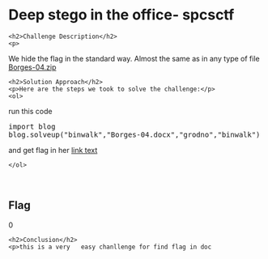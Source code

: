 <title>Deep stego in the office- spcsctf</title>

<!DOCTYPE html>
<html>
 
<body>
    <h1>Deep stego in the office- spcsctf</h1>

    <h2>Challenge Description</h2>
    <p> 
We hide the flag in the standard way. Almost the same as in any type of file
<a href="https://cybersecctf.github.io/blog/2024/spcsctf/Deepstegointheoffice/Borges-04.zip">Borges-04.zip</a>



</p>
 
    <h2>Solution Approach</h2>
    <p>Here are the steps we took to solve the challenge:</p>
    <ol>
run this code
<pre>
import blog
blog.solveup("binwalk","Borges-04.docx","grodno","binwalk")
</pre>
 and get flag in her
<a href="https://cybersecctf.github.io/blog/2024/spcsctf/Deepstegointheoffice/_Borges-04.docx.extracted/docProps/core.xml">link text</a>

    
    </ol>
<br>
    <h2>Flag</h2>
    <p class="flag">0
</p>

    <h2>Conclusion</h2>
    <p>this is a very   easy chanllenge for find flag in doc
</body>
</html>


